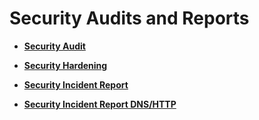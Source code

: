 <h1>Security Audits and Reports</h1>
<b/>
  
- <b> <a href="https://github.com/CyberSilo/Security-Audits-Reports/blob/main/Security%20Audit.md">Security Audit

- <b> <a href="https://github.com/CyberSilo/Security-Audits-Reports/blob/main/Security%20Hardening%20Report.md">Security Hardening

- <b> <a href="https://github.com/CyberSilo/Security-Audits-Reports/blob/main/Security%20Incident%20Report%20Analysis.md">Security Incident Report

- <b> <a href="https://github.com/CyberSilo/Security-Audits-and-Reports/blob/main/Security%20Incident%20Report.md">Security Incident Report DNS/HTTP 
